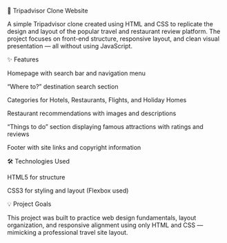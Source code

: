 🧭 Tripadvisor Clone Website

A simple Tripadvisor clone created using HTML and CSS to replicate the design and layout of the popular travel and restaurant review platform. The project focuses on front-end structure, responsive layout, and clean visual presentation — all without using JavaScript.

✨ Features

Homepage with search bar and navigation menu

“Where to?” destination search section

Categories for Hotels, Restaurants, Flights, and Holiday Homes

Restaurant recommendations with images and descriptions

“Things to do” section displaying famous attractions with ratings and reviews

Footer with site links and copyright information

🛠️ Technologies Used

HTML5 for structure

CSS3 for styling and layout (Flexbox used)

💡 Project Goals

This project was built to practice web design fundamentals, layout organization, and responsive alignment using only HTML and CSS — mimicking a professional travel site layout.
